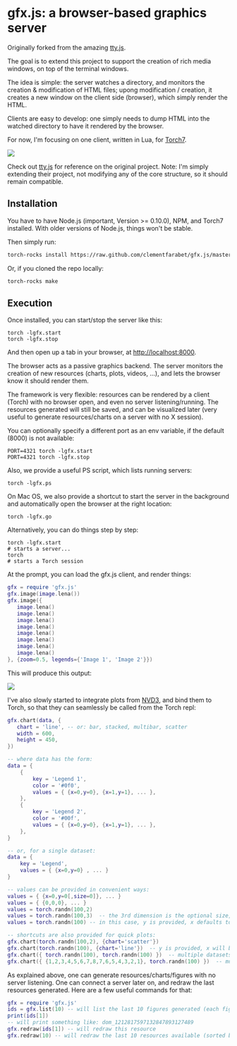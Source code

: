 # gfx.js: a browser-based graphics server

Originally forked from the amazing [tty.js](https://github.com/chjj/tty.js/).

The goal is to extend this project to support the creation of rich media windows,
on top of the terminal windows.

The idea is simple: the server watches a directory, and monitors the creation &
modification of HTML files; upong modification / creation, it creates a new window
on the client side (browser), which simply render the HTML. 

Clients are easy to develop: one simply needs to dump HTML into the watched
directory to have it rendered by the browser.

For now, I'm focusing on one client, written in Lua, for 
[Torch7](https://github.com/andresy/torch).

![](https://raw.github.com/clementfarabet/gfx.js/master/img/torchclient2.png)

Check out [tty.js](https://github.com/chjj/tty.js/) for reference on the
original project. Note: I'm simply extending their project, not modifying
any of the core structure, so it should remain compatible.

## Installation

You have to have Node.js (important, Version >= 0.10.0), NPM, and Torch7
installed. With older versions of Node.js, things won't be stable.

Then simply run:

```sh
torch-rocks install https://raw.github.com/clementfarabet/gfx.js/master/gfx.js-scm-0.rockspec
```

Or, if you cloned the repo locally:

```sh
torch-rocks make
```

## Execution

Once installed, you can start/stop the server like this:

```
torch -lgfx.start
torch -lgfx.stop
```

And then open up a tab in your browser, at [http://localhost:8000](http://localhost:8000).

The browser acts as a passive graphics backend. The server monitors the creation of new
resources (charts, plots, videos, ...), and lets the browser know it should render them.

The framework is very flexible: resources can be rendered by a client (Torch) with no
browser open, and even no server listening/running. The resources generated will still
be saved, and can be visualized later (very useful to generate resources/charts on
a server with no X session).

You can optionally specify a different port as an env variable, if the default (8000)
is not available:

```
PORT=4321 torch -lgfx.start
PORT=4321 torch -lgfx.stop
```

Also, we provide a useful PS script, which lists running servers:

```
torch -lgfx.ps
```

On Mac OS, we also provide a shortcut to start the server in the background and automatically
open the browser at the right location:

```
torch -lgfx.go
```

Alternatively, you can do things step by step:

```
torch -lgfx.start
# starts a server...
torch
# starts a Torch session
```

At the prompt, you can load the gfx.js client, and render things:

```lua
gfx = require 'gfx.js'
gfx.image(image.lena())
gfx.image({
   image.lena()
   image.lena()
   image.lena()
   image.lena()
   image.lena()
   image.lena()
   image.lena()
   image.lena()
}, {zoom=0.5, legends={'Image 1', 'Image 2'}})
```

This will produce this output:

![](https://raw.github.com/clementfarabet/gfx.js/master/img/torchclient.png)

I've also slowly started to integrate plots from [NVD3](http://nvd3.org/), and bind
them to Torch, so that they can seamlessly be called from the Torch repl:

```lua
gfx.chart(data, {
   chart = 'line', -- or: bar, stacked, multibar, scatter
   width = 600,
   height = 450,
})

-- where data has the form:
data = {
    {
        key = 'Legend 1',
        color = '#0f0',
        values = { {x=0,y=0}, {x=1,y=1}, ... },
    },
    {
        key = 'Legend 2',
        color = '#00f',
        values = { {x=0,y=0}, {x=1,y=1}, ... },
    },
}

-- or, for a single dataset:
data = {
    key = 'Legend',
    values = { {x=0,y=0} , ... }
}

-- values can be provided in convenient ways:
values = { {x=0,y=0[,size=0]}, ... }
values = { {0,0,0}, ... }
values = torch.randn(100,2)
values = torch.randn(100,3)  -- the 3rd dimension is the optional size, only used by certain charts
values = torch.randn(100) -- in this case, y is provided, x defaults to range(0,N-1)

-- shortcuts are also provided for quick plots:
gfx.chart(torch.randn(100,2), {chart='scatter'})
gfx.chart(torch.randn(100), {chart='line'})  -- y is provided, x will be a range(1,N)
gfx.chart({ torch.randn(100), torch.randn(100) })  -- multiple datasets
gfx.chart({ {1,2,3,4,5,6,7,8,7,6,5,4,3,2,1}, torch.randn(100) })  -- multiple datasets, table format
```

As explained above, one can generate resources/charts/figures with no server listening.
One can connect a server later on, and redraw the last resources generated. Here are a few
useful commands for that:

```lua
gfx = require 'gfx.js'
ids = gfx.list(10) -- will list the last 10 figures generated (each figure has a unique ID)
print(ids[1])
-- will print something like: dom_1212817597132847893127489
gfx.redraw(ids[1]) -- will redraw this resource
gfx.redraw(10) -- will redraw the last 10 resources available (sorted by descending time)
```
